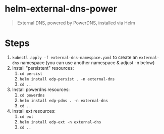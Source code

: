 # helm-external-dns-power

> External DNS, powered by PowerDNS, installed via Helm

# Steps

1. `kubectl apply -f external-dns-namespace.yaml` to create an `external-dns` namespace (you can use another namespace & adjust -n below)
1. Install "persistent" resources:
    1. `cd persist`
    1. `helm install edp-persist . -n external-dns`
    1. `cd ..`
1. Install powerdns resources:
    1. `cd powerdns`
    1. `helm install edp-pdns . -n external-dns`
    1. `cd ..`
1. Install ext resources:
    1. `cd ext`
    1. `helm install edp-ext -n external-dns`
    1. `cd ..`
